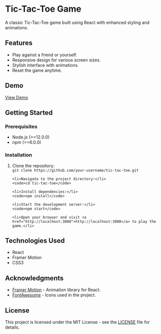 <!DOCTYPE html>
<html>
<head>
  <title>Tic-Tac-Toe Game</title>
</head>
<body>
  <h1>Tic-Tac-Toe Game</h1>
  
  <p>A classic Tic-Tac-Toe game built using React with enhanced styling and animations.</p>
  

  
  <h2>Features</h2>
  <ul>
    <li>Play against a friend or yourself.</li>
    <li>Responsive design for various screen sizes.</li>
    <li>Stylish interface with animations.</li>
    <li>Reset the game anytime.</li>
  </ul>
  
  <h2>Demo</h2>
  <p><a href="#" target="_blank">View Demo</a></p>
  <!-- Replace "#" with the actual demo link once available -->
  
  <h2>Getting Started</h2>
  <h3>Prerequisites</h3>
  <ul>
    <li>Node.js (>=12.0.0)</li>
    <li>npm (>=6.0.0)</li>
  </ul>
  
  <h3>Installation</h3>
  <ol>
    <li>Clone the repository:</li>
    <code>git clone https://github.com/your-username/tic-tac-toe.git</code>
    
    <li>Navigate to the project directory:</li>
    <code>cd tic-tac-toe</code>
    
    <li>Install dependencies:</li>
    <code>npm install</code>
    
    <li>Start the development server:</li>
    <code>npm start</code>
    
    <li>Open your browser and visit <a href="http://localhost:3000">http://localhost:3000</a> to play the game.</li>
  </ol>
  
  <h2>Technologies Used</h2>
  <ul>
    <li>React</li>
    <li>Framer Motion</li>
    <li>CSS3</li>
  </ul>
  
  <h2>Acknowledgments</h2>
  <ul>
    <li><a href="https://www.framer.com/motion/">Framer Motion</a> - Animation library for React.</li>
    <li><a href="https://fontawesome.com/">FontAwesome</a> - Icons used in the project.</li>
  </ul>
  
  <h2>License</h2>
  <p>This project is licensed under the MIT License - see the <a href="LICENSE">LICENSE</a> file for details.</p>
</body>
</html>
